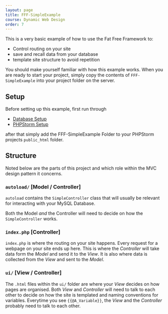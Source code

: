 ```yaml
---
layout: page
title: FFF-SimpleExample
course: Dynamic Web Design
order: 7
---
```


This is a very basic example of how to use the Fat Free Framework to:

- Control routing on your site
- save and recall data from your database
- template site structure to avoid repetition

You should make yourself familiar with how this example works. When you are ready to start your project, simply copy the contents of `FFF-SimpleExample` into your
project folder on the server.

## Setup

Before setting up this example, first run through

- [Database Setup](./database-setup.html)
- [PHPStorm Setup](./phpstorm_sftp_setup.html)

after that simply add the FFF-SimpleExample Folder to your PHPStorm projects `public_html` folder.

## Structure

Noted below are the parts of this project and which role within the MVC design pattern it concerns.

### `autoload/` [Model / Controller]

`autoload` contains the `SimpleController` class that will usually be relevant for interacting with your MySQL Database.

Both the Model _and_ the Controller will need to decide on how the `SimpleController` works.


### `index.php` [Controller]

`index.php` is where the routing on your site happens. Every request for a webpage on your site ends up here.
This is where the _Controller_ will take data form the _Model_ and send it to the _View_. It is also where data is collected
from the _View_ and sent to the _Model_.

### `ui/` [View / Controller]

The `.html` files within the `ui/` folder are where your _View_ decides on how pages are organised. Both _View_ and
_Controller_ will need to talk to each other to decide on how the site is templated and naming conventions for variables.
Everytime you see `{{@A_Variable}}`, the _View_ and the _Controller_ probably need to talk to each other.
